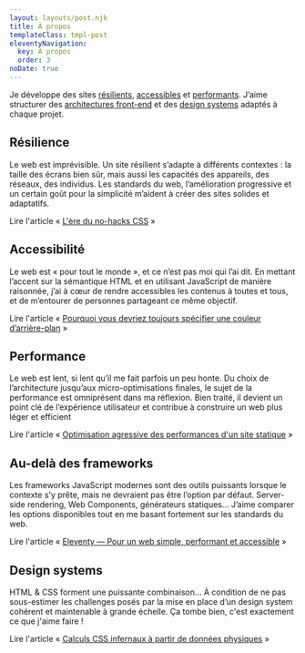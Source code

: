```yaml
---
layout: layouts/post.njk
title: À propos
templateClass: tmpl-post
eleventyNavigation:
  key: À propos
  order: 3
noDate: true
---
```


Je développe des sites <a href="#resilience">résilients</a>, <a href="#accessibilite">accessibles</a> et <a href="#performance">performants</a>. J’aime structurer des <a href="#architecture">architectures front-end</a> et des <a href="#designsystem">design systems</a> adaptés à chaque projet.

<h2 id="resilience">Résilience</h2>
<p>Le web est imprévisible. Un site résilient s’adapte à différents contextes : la taille des écrans bien sûr, mais aussi les capacités des appareils, des réseaux, des individus. Les standards du web, l’amélioration progressive et un certain goût pour la simplicité m’aident à créer des sites solides et adaptatifs.</p>
<p>Lire l'article « <a href="/blog/l-ere-du-no-hacks-css/">L'ère du no-hacks CSS</a> »</p>

<h2 id="accessibilite">Accessibilité</h2>
<p>Le web est « pour tout le monde », et ce n’est pas moi qui l’ai dit. En mettant l’accent sur la sémantique HTML et en utilisant JavaScript de manière raisonnée, j’ai à cœur de rendre accessibles les contenus à toutes et tous, et de m’entourer de personnes partageant ce même objectif.</p>
<p>Lire l'article « <a href="/blog/pourquoi-vous-devriez-toujours-declarer-une-background-color/">Pourquoi vous devriez toujours spécifier une couleur d’arrière-plan</a> »</p>

<h2 id="performance">Performance</h2>
<p>Le web est lent, si lent qu’il me fait parfois un peu honte. Du choix de l’architecture jusqu’aux micro-optimisations finales, le sujet de la performance est omniprésent dans ma réflexion. Bien traité, il devient un point clé de l’expérience utilisateur et contribue à construire un web plus léger et efficient</p>

<p>Lire l'article « <a href="/blog/optimisation-agressive-des-performances-d-un-site-statique/">Optimisation agressive des performances d'un site statique</a> »</p>

<h2 id="architecture">Au-delà des frameworks</h2>
<p>Les frameworks JavaScript modernes sont des outils puissants lorsque le contexte s’y prête, mais ne devraient pas être l’option par défaut. Server-side rendering, Web Components, générateurs statiques… J’aime comparer les options disponibles tout en me basant fortement sur les standards du web.</p>

<p>Lire l'article « <a href="/blog/eleventy-pour-un-web-simple-performant-et-accessible/">Eleventy — Pour un web simple, performant et accessible</a> »</p>

<h2 id="designsystems">Design systems</h2>
<p>HTML & CSS forment une puissante combinaison… À condition de ne pas sous-estimer les challenges posés par la mise en place d’un design system cohérent et maintenable à grande échelle. Ça tombe bien, c'est exactement ce que j'aime faire !</p>

<p>Lire l'article « <a href="/blog/calculs-css-infernaux-a-partir-de-donnees-physiques/">Calculs CSS infernaux à partir de données physiques</a> »</p>
